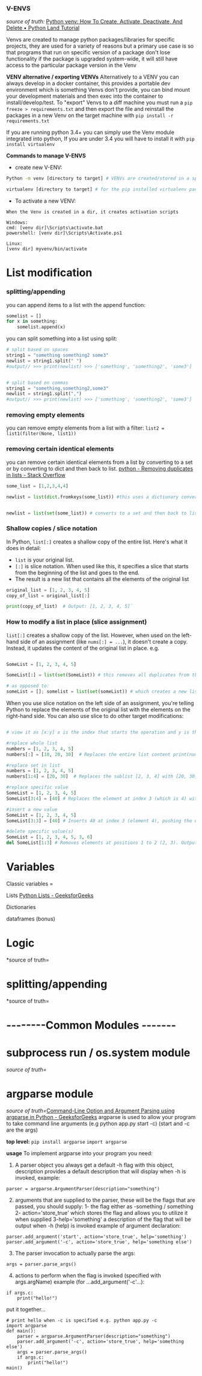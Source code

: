 
### V-ENVS
*source of truth:* [Python venv: How To Create, Activate, Deactivate, And Delete • Python Land Tutorial](https://python.land/virtual-environments/virtualenv#:~:text=In%20this%20article%2C%20you%20will%20learn%3A%201%20The,a%20venv%205%20How%20a%20venv%20works%20internally)

Venvs are created to manage python packages/libraries for specific projects, they are used for a variety of reasons but a primary use case is so that programs that run on specific version of a package don't lose functionality if the package is upgraded system-wide, it will still have access to the particular package version in the Venv

**VENV alternative / exporting VENVs**
Alternatively to a VENV you can always develop in a docker container, this provides a portable dev environment which is something Venvs don't provide, you can bind mount your development materials and then exec into the container to install/develop/test. To "export" Venvs to a diff machine you must run a `pip freeze > requirements.txt` and then export the file and reinstall the packages in a new Venv on the target machine with `pip install -r requirements.txt`

If you are running python 3.4+ you can simply use the Venv module integrated into python, If you are under 3.4 you will have to install it with `pip install virtualenv`

**Commands to manage V-ENVS**
- create new V-ENV: 
```bash
Python -m venv [directory to target] # VENVs are created/stored in a specific target directory

virtualenv [directory to target] # for the pip installed virtualenv package
```

- To activate a new VENV: 
```
When the Venv is created in a dir, it creates activation scripts

Windows: 
cmd: [venv dir]\Scripts\activate.bat
powershell: [venv dir]\Scripts\Activate.ps1

Linux: 
[venv dir] myvenv/bin/activate

```


# List modification

### splitting/appending
you can append items to a list with the append function:
```python
somelist = []
for x in something:
	somelist.append(x)
```

you can split something into a list using split:
```python
# split based on spaces
string1 = "something something2 some3"
newlist = string1.split(" ")
#output// >>> print(newlist) >>> ['something', 'something2', 'some3']


# split based on commas
string1 = "something,something2,some3"
newlist = string1.split(",")
#output// >>> print(newlist) >>> ['something', 'something2', 'some3']
```

### removing empty elements
you can remove empty elements from a list with a filter:
`list2 = list1(filter(None, list1))`


### removing certain identical elements
you can remove certain identical elements from a list by converting to a set or by converting to dict and then back to list.  [python - Removing duplicates in lists - Stack Overflow](https://stackoverflow.com/questions/7961363/removing-duplicates-in-lists)
``` python
some_list = [1,2,3,4,4]

newlist = list(dict.fromkeys(some_list)) #this uses a dictionary conversion to remove duplicates but maintain the list order, order is guaranteed to be maintained


newlist = list(set(some_list)) # converts to a set and then back to list, a set is an unordered collection of unique values, order is not guaranteed to by maintained
```



### Shallow copies / slice notation

In Python, `list[:]` creates a shallow copy of the entire list. Here's what it does in detail:

- `list` is your original list.
- `[:]` is slice notation. When used like this, it specifies a slice that starts from the beginning of the list and goes to the end.
- The result is a new list that contains all the elements of the original list
```python
original_list = [1, 2, 3, 4, 5] 
copy_of_list = original_list[:]  

print(copy_of_list)  # Output: [1, 2, 3, 4, 5]`

```


### How to modify a list in place (slice assignment)

`list[:]` creates a shallow copy of the list. However, when used on the left-hand side of an assignment (like `nums[:] = ...`), it doesn't create a copy. Instead, it updates the content of the original list in place. 
e.g.
```python

SomeList = [1, 2, 3, 4, 5] 

SomeList[:] = list(set(SomeList)) # this removes all duplicates from the list in place, maintaing the initial list

# as opposed to:
someList = []; somelist = list(set(someList)) # which creates a new list and modifies that, even though it has the same name the original list is no longer referenced by `SomeList`, and the original list is effectively discarded if it has no other references.
```

When you use slice notation on the left side of an assignment, you're telling Python to replace the elements of the original list with the elements on the right-hand side.
 You can also use slice  to do other target modifications:
 ```python

# view it as [x:y] x is the index that starts the operation and y is the index that ends the operation. to make it easy use programming counting starting from 0 for the first index and true counting for the second value, e.g. [3:4] would be 0 to 3 = 4 for value one and 1 to 4 = 4 so this would target precisely the 4th index.

#replace whole list
numbers = [1, 2, 3, 4, 5] 
numbers[:] = [10, 20, 30]  # Replaces the entire list content print(numbers). Output: [10, 20, 30]

#replace set in list
numbers = [1, 2, 3, 4, 5] 
numbers[1:4] = [20, 30]  # Replaces the sublist [2, 3, 4] with [20, 30] print(numbers). Output: [1, 20, 30, 5]

#replace specific value
SomeList = [1, 2, 3, 4, 5]
SomeList[3:4] = [40] # Replaces the element at index 3 (which is 4) with 40. Output: [1, 2, 3, 40, 5]

#insert a new value
SomeList = [1, 2, 3, 4, 5] 
SomeList[3:3] = [40] # Inserts 40 at index 3 (element 4), pushing the existing elements to the right. Output: [1, 2, 3, 40, 4, 5]

#delete specific value(s)
SomeList = [1, 2, 3, 4, 5, 3, 6] 
del SomeList[1:3] # Removes elements at positions 1 to 2 (2, 3). Output: [1, 4, 5, 3, 6]

```





# Variables

Classic variables = 

Lists [Python Lists - GeeksforGeeks](https://www.geeksforgeeks.org/python-lists/)

Dictionaries

dataframes (bonus)

# Logic
*source of truth=

# splitting/appending
*source of truth=


# --------Common Modules -------
# subprocess run / os.system module
*source of truth=*
# argparse module
*source of truth=*[Command-Line Option and Argument Parsing using argparse in Python - GeeksforGeeks](https://www.geeksforgeeks.org/command-line-option-and-argument-parsing-using-argparse-in-python/)
argparse is used to allow your program to take command line arguments 
(e.g python app.py start -c) (start and -c are the args)

**top level:** 
`pip install argparse`
`import argparse`

**usage**
To implement argparse into your program you need:

1) A parser object you always get a default -h flag with this object, description provides a default description that will display when -h is invoked, example:
```
parser = argparse.ArgumentParser(description="something")
```
2) arguments that are supplied to the parser, these will be the flags that are passed, you should supply:
1- the flag either as -something / something
2- action='store_true' which stores the flag and allows you to utilize it when supplied
3-help='something' a description of the flag that will be output when -h (help) is invoked
example of argument declaration:
```
parser.add_argument('start', action='store_true', help='something')
parser.add_argument('-c', action='store_true', help='something else')
```
3) The parser invocation to actually parse the args:
```
args = parser.parse_args()
```

4) actions to perform when the flag is invoked (specified with args.argName) example (for ...add_argument('-c'...):
```
if args.c:
	print("hello!")
```

put it together...

```
# print hello when -c is specified e.g. python app.py -c
import argparse
def main():
	parser = argparse.ArgumentParser(description="something")
	parser.add_argument('-c', action='store_true', help='something else')
	args = parser.parse_args()
	if args.c:
		print("hello!")
main()
```



